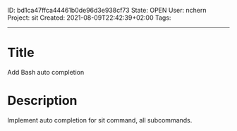 ID: bd1ca47ffca44461b0de96d3e938cf73
State: OPEN
User: nchern
Project: sit
Created: 2021-08-09T22:42:39+02:00
Tags: 

---

# Title
Add Bash auto completion

# Description
Implement auto completion for sit command, all subcommands.
